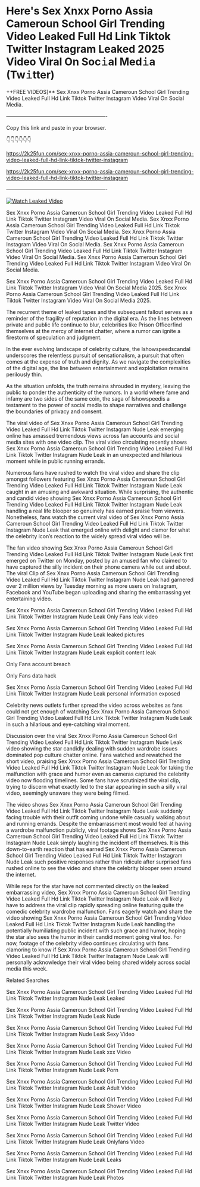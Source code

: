 # Here's Sex ️Xnxx ️Porno Assia Cameroun School Girl Trending Video Leaked Full Hd Link Tiktok Twitter Instagram Leaked 2025 Video Viral On Soc𝚒al Med𝚒a (Tw𝚒tter)

++FREE VIDEOS]** Sex ️Xnxx ️Porno Assia Cameroun School Girl Trending Video Leaked Full Hd Link Tiktok Twitter Instagram Video Viral On Social Media.

———————————————————-

Copy this link and paste in your browser.

👇👇👇👇👇👇

https://2k25fun.com/sex-️xnxx-️porno-assia-cameroun-school-girl-trending-video-leaked-full-hd-link-tiktok-twitter-instagram

https://2k25fun.com/sex-️xnxx-️porno-assia-cameroun-school-girl-trending-video-leaked-full-hd-link-tiktok-twitter-instagram

———————————————————-

[![Watch Leaked Video](https://miro.medium.com/v2/resize:fit:828/format:webp/1*cilzJN44JGOrTw9NJCrNHA.gif "Watch Leaked Video")](https://2k25fun.com/sex-️xnxx-️porno-assia-cameroun-school-girl-trending-video-leaked-full-hd-link-tiktok-twitter-instagram)

Sex ️Xnxx ️Porno Assia Cameroun School Girl Trending Video Leaked Full Hd Link Tiktok Twitter Instagram Video Viral On Social Media. Sex ️Xnxx ️Porno Assia Cameroun School Girl Trending Video Leaked Full Hd Link Tiktok Twitter Instagram Video Viral On Social Media. Sex ️Xnxx ️Porno Assia Cameroun School Girl Trending Video Leaked Full Hd Link Tiktok Twitter Instagram Video Viral On Social Media. Sex ️Xnxx ️Porno Assia Cameroun School Girl Trending Video Leaked Full Hd Link Tiktok Twitter Instagram Video Viral On Social Media. Sex ️Xnxx ️Porno Assia Cameroun School Girl Trending Video Leaked Full Hd Link Tiktok Twitter Instagram Video Viral On Social Media.

Sex ️Xnxx ️Porno Assia Cameroun School Girl Trending Video Leaked Full Hd Link Tiktok Twitter Instagram Video Viral On Social Media 2025. Sex ️Xnxx ️Porno Assia Cameroun School Girl Trending Video Leaked Full Hd Link Tiktok Twitter Instagram Video Viral On Social Media 2025.

The recurrent theme of leaked tapes and the subsequent fallout serves as a reminder of the fragility of reputation in the digital era. As the lines between private and public life continue to blur, celebrities like Prison Officerfind themselves at the mercy of internet chatter, where a rumor can ignite a firestorm of speculation and judgment.

In the ever evolving landscape of celebrity culture, the Ishowspeedscandal underscores the relentless pursuit of sensationalism, a pursuit that often comes at the expense of truth and dignity. As we navigate the complexities of the digital age, the line between entertainment and exploitation remains perilously thin.

As the situation unfolds, the truth remains shrouded in mystery, leaving the public to ponder the authenticity of the rumors. In a world where fame and infamy are two sides of the same coin, the saga of Ishowspeedis a testament to the power of social media to shape narratives and challenge the boundaries of privacy and consent.

The viral video of Sex ️Xnxx ️Porno Assia Cameroun School Girl Trending Video Leaked Full Hd Link Tiktok Twitter Instagram Nude Leak emerging online has amassed tremendous views across fan accounts and social media sites with one video clip. The viral video circulating recently shows Sex ️Xnxx ️Porno Assia Cameroun School Girl Trending Video Leaked Full Hd Link Tiktok Twitter Instagram Nude Leak in an unexpected and hilarious moment while in public running errands.

Numerous fans have rushed to watch the viral video and share the clip amongst followers featuring Sex ️Xnxx ️Porno Assia Cameroun School Girl Trending Video Leaked Full Hd Link Tiktok Twitter Instagram Nude Leak caught in an amusing and awkward situation. While surprising, the authentic and candid video showing Sex ️Xnxx ️Porno Assia Cameroun School Girl Trending Video Leaked Full Hd Link Tiktok Twitter Instagram Nude Leak handling a real life blooper so genuinely has earned praise from viewers. Nonetheless, fans watch the current viral video of Sex ️Xnxx ️Porno Assia Cameroun School Girl Trending Video Leaked Full Hd Link Tiktok Twitter Instagram Nude Leak that emerged online with delight and clamor for what the celebrity icon’s reaction to the widely spread viral video will be.

The fan video showing Sex ️Xnxx ️Porno Assia Cameroun School Girl Trending Video Leaked Full Hd Link Tiktok Twitter Instagram Nude Leak first emerged on Twitter on Monday, posted by an amused fan who claimed to have captured the silly incident on their phone camera while out and about. The viral Clip of Sex ️Xnxx ️Porno Assia Cameroun School Girl Trending Video Leaked Full Hd Link Tiktok Twitter Instagram Nude Leak had garnered over 2 million views by Tuesday morning as more users on Instagram, Facebook and YouTube began uploading and sharing the embarrassing yet entertaining video.

Sex ️Xnxx ️Porno Assia Cameroun School Girl Trending Video Leaked Full Hd Link Tiktok Twitter Instagram Nude Leak Only Fans leak video

Sex ️Xnxx ️Porno Assia Cameroun School Girl Trending Video Leaked Full Hd Link Tiktok Twitter Instagram Nude Leak leaked pictures

Sex ️Xnxx ️Porno Assia Cameroun School Girl Trending Video Leaked Full Hd Link Tiktok Twitter Instagram Nude Leak explicit content leak

Only Fans account breach

Only Fans data hack

Sex ️Xnxx ️Porno Assia Cameroun School Girl Trending Video Leaked Full Hd Link Tiktok Twitter Instagram Nude Leak personal information exposed

Celebrity news outlets further spread the video across websites as fans could not get enough of watching Sex ️Xnxx ️Porno Assia Cameroun School Girl Trending Video Leaked Full Hd Link Tiktok Twitter Instagram Nude Leak in such a hilarious and eye-catching viral moment.

Discussion over the viral Sex ️Xnxx ️Porno Assia Cameroun School Girl Trending Video Leaked Full Hd Link Tiktok Twitter Instagram Nude Leak video showing the star candidly dealing with sudden wardrobe issues dominated pop culture chatter online. Fans watched and rewatched the short video, praising Sex ️Xnxx ️Porno Assia Cameroun School Girl Trending Video Leaked Full Hd Link Tiktok Twitter Instagram Nude Leak for taking the malfunction with grace and humor even as cameras captured the celebrity video now flooding timelines. Some fans have scrutinized the viral clip, trying to discern what exactly led to the star appearing in such a silly viral video, seemingly unaware they were being filmed.

The video shows Sex ️Xnxx ️Porno Assia Cameroun School Girl Trending Video Leaked Full Hd Link Tiktok Twitter Instagram Nude Leak suddenly facing trouble with their outfit coming undone while casually walking about and running errands. Despite the embarrassment most would feel at having a wardrobe malfunction publicly, viral footage shows Sex ️Xnxx ️Porno Assia Cameroun School Girl Trending Video Leaked Full Hd Link Tiktok Twitter Instagram Nude Leak simply laughing the incident off themselves. It is this down-to-earth reaction that has earned Sex ️Xnxx ️Porno Assia Cameroun School Girl Trending Video Leaked Full Hd Link Tiktok Twitter Instagram Nude Leak such positive responses rather than ridicule after surprised fans rushed online to see the video and share the celebrity blooper seen around the internet.

While reps for the star have not commented directly on the leaked embarrassing video, Sex ️Xnxx ️Porno Assia Cameroun School Girl Trending Video Leaked Full Hd Link Tiktok Twitter Instagram Nude Leak will likely have to address the viral clip rapidly spreading online featuring quite the comedic celebrity wardrobe malfunction. Fans eagerly watch and share the video showing Sex ️Xnxx ️Porno Assia Cameroun School Girl Trending Video Leaked Full Hd Link Tiktok Twitter Instagram Nude Leak handling the potentially humiliating public incident with such grace and humor, hoping the star also sees the humor in their candid moment going viral too. For now, footage of the celebrity video continues circulating with fans clamoring to know if Sex ️Xnxx ️Porno Assia Cameroun School Girl Trending Video Leaked Full Hd Link Tiktok Twitter Instagram Nude Leak will personally acknowledge their viral video being shared widely across social media this week.

Related Searches

Sex ️Xnxx ️Porno Assia Cameroun School Girl Trending Video Leaked Full Hd Link Tiktok Twitter Instagram Nude Leak Leaked

Sex ️Xnxx ️Porno Assia Cameroun School Girl Trending Video Leaked Full Hd Link Tiktok Twitter Instagram Nude Leak Nude

Sex ️Xnxx ️Porno Assia Cameroun School Girl Trending Video Leaked Full Hd Link Tiktok Twitter Instagram Nude Leak Sexy Video

Sex ️Xnxx ️Porno Assia Cameroun School Girl Trending Video Leaked Full Hd Link Tiktok Twitter Instagram Nude Leak xxx Video

Sex ️Xnxx ️Porno Assia Cameroun School Girl Trending Video Leaked Full Hd Link Tiktok Twitter Instagram Nude Leak Porn

Sex ️Xnxx ️Porno Assia Cameroun School Girl Trending Video Leaked Full Hd Link Tiktok Twitter Instagram Nude Leak Adult Video

Sex ️Xnxx ️Porno Assia Cameroun School Girl Trending Video Leaked Full Hd Link Tiktok Twitter Instagram Nude Leak Shower Video

Sex ️Xnxx ️Porno Assia Cameroun School Girl Trending Video Leaked Full Hd Link Tiktok Twitter Instagram Nude Leak Twitter Video

Sex ️Xnxx ️Porno Assia Cameroun School Girl Trending Video Leaked Full Hd Link Tiktok Twitter Instagram Nude Leak Onlyfans Video

Sex ️Xnxx ️Porno Assia Cameroun School Girl Trending Video Leaked Full Hd Link Tiktok Twitter Instagram Nude Leak Leaks

Sex ️Xnxx ️Porno Assia Cameroun School Girl Trending Video Leaked Full Hd Link Tiktok Twitter Instagram Nude Leak Photos